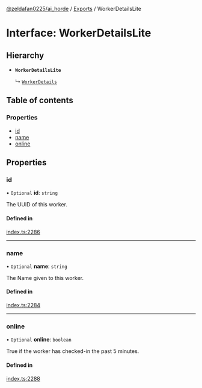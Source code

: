 [@zeldafan0225/ai_horde](../README.md) / [Exports](../modules.md) / WorkerDetailsLite

# Interface: WorkerDetailsLite

## Hierarchy

- **`WorkerDetailsLite`**

  ↳ [`WorkerDetails`](WorkerDetails.md)

## Table of contents

### Properties

- [id](WorkerDetailsLite.md#id)
- [name](WorkerDetailsLite.md#name)
- [online](WorkerDetailsLite.md#online)

## Properties

### id

• `Optional` **id**: `string`

The UUID of this worker.

#### Defined in

[index.ts:2286](https://github.com/ZeldaFan0225/ai_horde/blob/99a73d4/index.ts#L2286)

___

### name

• `Optional` **name**: `string`

The Name given to this worker.

#### Defined in

[index.ts:2284](https://github.com/ZeldaFan0225/ai_horde/blob/99a73d4/index.ts#L2284)

___

### online

• `Optional` **online**: `boolean`

True if the worker has checked-in the past 5 minutes.

#### Defined in

[index.ts:2288](https://github.com/ZeldaFan0225/ai_horde/blob/99a73d4/index.ts#L2288)
